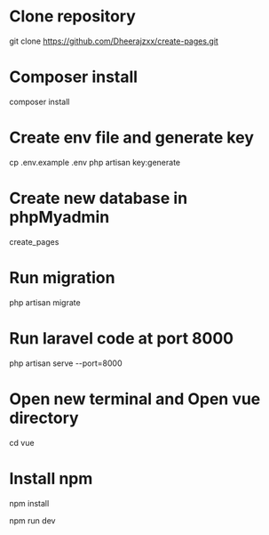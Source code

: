 # Clone repository
git clone https://github.com/Dheerajzxx/create-pages.git

# Composer install
composer install

# Create env file and generate key
cp .env.example .env
php artisan key:generate

# Create new database in phpMyadmin
create_pages

# Run migration
php artisan migrate

# Run laravel code at port 8000
php artisan serve --port=8000 

# Open new terminal and Open vue directory
cd vue

# Install npm
npm install

npm run dev


